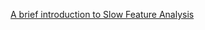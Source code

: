 

[A brief introduction to Slow Feature Analysis](https://medium.com/@hlynurd/a-brief-introduction-to-slow-feature-analysis-18c901bc2a58)
